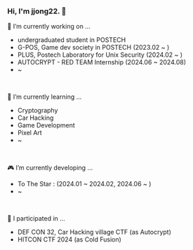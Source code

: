 ### Hi, I'm jjong22. 👋

<!--
**jjong22/jjong22** is a ✨ _special_ ✨ repository because its `README.md` (this file) appears on your GitHub profile.

Here are some ideas to get you started:


- 🔭 I’m currently working on ... 
- 🌱 I’m currently learning ...
- 👯 I’m looking to collaborate on ...
- 🤔 I’m looking for help with ...
- 💬 Ask me about ...
- 📫 How to reach me: ...
- 😄 Pronouns: ...
- ⚡ Fun fact: ...
-->

🔭 I’m currently working on ... 
- undergraduated student in POSTECH 
- G-POS, Game dev society in POSTECH (2023.02 ~ )
- PLUS, Postech Laboratory for Unix Security (2024.02 ~ )
- AUTOCRYPT - RED TEAM Internship (2024.06 ~ 2024.08)
- ~
</br>

🌱 I’m currently learning ...
- Cryptography
- Car Hacking
- Game Development
- Pixel Art
- ~
</br>

🎮 I’m currently developing ...
- To The Star : (2024.01 ~ 2024.02, 2024.06 ~ )
- ~
</br>


🔎 I participated in ...
- DEF CON 32, Car Hacking village CTF (as Autocrypt)
- HITCON CTF 2024 (as Cold Fusion)
